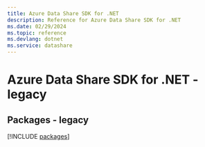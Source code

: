 ```yaml
---
title: Azure Data Share SDK for .NET
description: Reference for Azure Data Share SDK for .NET
ms.date: 02/29/2024
ms.topic: reference
ms.devlang: dotnet
ms.service: datashare
---
```

# Azure Data Share SDK for .NET - legacy
## Packages - legacy
[!INCLUDE [packages](data-share-index.md)]